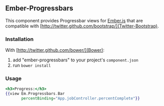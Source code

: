 ## Ember-Progressbars

This component provides Progressbar views for [Ember.js](http://emberjs.com/)
that are compatible with
[http://twitter.github.com/bootstrap/](Twitter-Bootstrap).

### Installation

With [http://twitter.github.com/bower/](Bower):

1. add "ember-progressbars" to your project's `component.json`
1. run `bower install`

### Usage

```handlebars
<h3>Progress:</h3>
{{view Em.Progressbars.Bar
       percentBinding="App.jobController.percentComplete"}}
```
